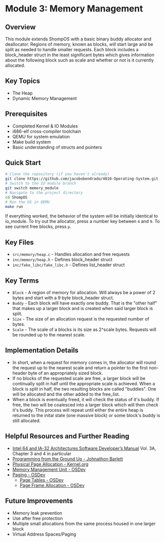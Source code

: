 # Module 3: Memory Management

## Overview
This module extends ShompOS with a basic binary buddy allocator and deallocator. Regions of memory, known as blocks, will start large and be split as needed to handle smaller requests. Each block includes a block_header struct in the least significant bytes which gives information about the following block such as scale and whether or not is it currently allocated. 

## Key Topics
- The Heap
- Dynamic Memory Management

## Prerequisites
- Completed Kernel & IO Modules
- i686-elf cross-compiler toolchain
- QEMU for system emulation
- Make build system
- Basic understanding of structs and pointers 

## Quick Start
```bash
# Clone the repository (if you haven't already)
git clone https://github.com/jacobobendrado/4810-Operating-System.git
# Switch to the IO module branch
git switch memory_module
# Navigate to the project directory
cd ShompOS
# Run the OS in QEMU
make run
```
If everything worked, the behavior of the system will be initially identical to io_module. To try out the allocator, press a number key between `4` and `9`. To see current free blocks, press `p`.

## Key Files
- `src/memory/heap.c` - Handles allocation and free requests
- `inc/memory/heap.h` - Defines block_header struct
- `inc/fake_libc/fake_libc.h` - Defines list_header struct

## Key Terms
- `Block` - A region of memory for allocation. Will always be a power of 2 bytes and start with a 9 byte block_header struct.
- `Buddy` - Each block will have exactly one buddy. That is the "other half" that makes up a larger block and is created when said larger block is split. 
- `Size` - The size of an allocation request is the requested number of bytes.
- `Scale` - The scale of a blocks is its size as 2^scale bytes. Requests will be rounded up to the nearest scale.

## Implementation Details
- In short, when a request for memory comes in, the allocator will round the request up to the nearest scale and return a pointer to the first non-header byte of an appropriately sized block. 
- If no blocks of the requested scale are free, a larger block will be continually split in half until the appropriate scale is achieved. When a block is split in half, the two resulting blocks are called "buddies". One will be allocated and the other added to the free_list.
- When a block is eventually freed, it will check the status of it's buddy. If free, the two will be coalesced into a larger block which will then check it's buddy. This process will repeat until either the entire heap is returned to the inital state (one massive block) or some block's buddy is still allocated. 


## Helpful Resources and Further Reading
- [Intel 64 and IA-32 Architectures Software Developer’s Manual](https://cdrdv2-public.intel.com/825743/325462-sdm-vol-1-2abcd-3abcd-4.pdf) Vol. 3A, Chapter 3 and 4 in particular
- [Programming from the Ground Up - Johnathon Barlett](http://nongnu.askapache.com/pgubook/ProgrammingGroundUp-1-0-booksize.pdf#page163)
- [Physical Page Allocation - Kernel.org](https://www.kernel.org/doc/gorman/html/understand/understand009.html)
- [Memory Management Unit - OSDev](https://wiki.osdev.org/Memory_Management_Unit)
- [Paging - OSDev](https://wiki.osdev.org/Paging) 
    - [Page Tables - OSDev](https://wiki.osdev.org/Page_Tables)
    - [Page Frame Allocation - OSDev](https://wiki.osdev.org/Page_Frame_Allocation)


## Future Improvements
- Memory leak prevention
- Use after free protection
- Multiple small allocations from the same process housed in one larger block
- Virtual Address Spaces/Paging